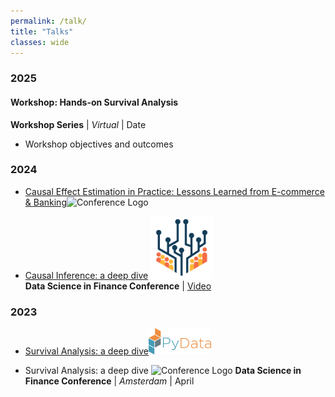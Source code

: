 ```yaml
---
permalink: /talk/
title: "Talks"
classes: wide
---
```

### 2025

#### Workshop: Hands-on Survival Analysis
**Workshop Series** | *Virtual* | Date
- Workshop objectives and outcomes

### 2024

* [Causal Effect Estimation in Practice: Lessons Learned from E-commerce & Banking](https://www.youtube.com/watch?v=pz7QD2GPBlE)<img src="pydata-logo.png" alt="Conference Logo" width="100"/>

* [Causal Inference: a deep dive](https://www.youtube.com/watch?v=XTn3Fn-pt3s&t=348s) <img src="/assets/images/dsfc-logo.png" alt="Conference Logo" width="100"/>  
**Data Science in Finance Conference** | [Video](https://www.youtube.com/watch?v=XTn3Fn-pt3s&t=348s) 


### 2023

* [Survival Analysis: a deep dive](https://www.youtube.com/watch?v=I33h5-GmHSM)<img src="/assets/images/pydata-logo.png" alt="Conference Logo" width="100"/>  

* Survival Analysis: a deep dive <img src="pydata-logo.png" alt="Conference Logo" width="100"/>
**Data Science in Finance Conference** | *Amsterdam* | April
